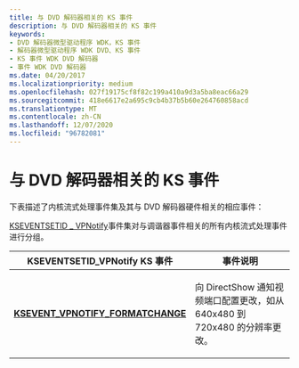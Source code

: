 ```yaml
---
title: 与 DVD 解码器相关的 KS 事件
description: 与 DVD 解码器相关的 KS 事件
keywords:
- DVD 解码器微型驱动程序 WDK，KS 事件
- 解码器微型驱动程序 WDK DVD、KS 事件
- KS 事件 WDK DVD 解码器
- 事件 WDK DVD 解码器
ms.date: 04/20/2017
ms.localizationpriority: medium
ms.openlocfilehash: 027f19175cf8f82c199a410a9d3a5ba8eac66a29
ms.sourcegitcommit: 418e6617e2a695c9cb4b37b5b60e264760858acd
ms.translationtype: MT
ms.contentlocale: zh-CN
ms.lasthandoff: 12/07/2020
ms.locfileid: "96782081"
---
```

# <a name="dvd-decoder-related-ks-events"></a>与 DVD 解码器相关的 KS 事件





下表描述了内核流式处理事件集及其与 DVD 解码器硬件相关的相应事件：

[KSEVENTSETID \_ VPNotify](./kseventsetid-vpnotify.md)事件集对与调谐器事件相关的所有内核流式处理事件进行分组。

<table>
<colgroup>
<col width="50%" />
<col width="50%" />
</colgroup>
<thead>
<tr class="header">
<th>KSEVENTSETID_VPNotify KS 事件</th>
<th>事件说明</th>
</tr>
</thead>
<tbody>
<tr class="odd">
<td><p><a href="/windows-hardware/drivers/stream/ksevent-vpnotify-formatchange" data-raw-source="[&lt;strong&gt;KSEVENT_VPNOTIFY_FORMATCHANGE&lt;/strong&gt;](./ksevent-vpnotify-formatchange.md)"><strong>KSEVENT_VPNOTIFY_FORMATCHANGE</strong></a></p></td>
<td><p>向 DirectShow 通知视频端口配置更改，如从640x480 到720x480 的分辨率更改。</p></td>
</tr>
</tbody>
</table>

 

